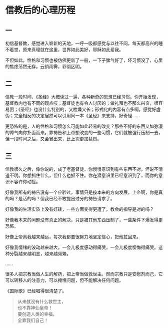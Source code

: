# 信教后的心理历程

## 一

初信基督教，感觉进入崭新的天地，一呼一吸都感觉与以往不同，每天都高兴的睡不着觉，原来真理就在这里，世界如此美好，耶稣如此爱我。

不但如此，性格和习惯也被仿佛更新了一般，一下子脾气好了，坏习惯没了，心里的焦虑荡然无存。云销雨霁，彩彻区明。

## 二

信教一段时间，《圣经》大概读过一遍，各种新奇的思想已经习惯。你开始发现，基督教内也有不同的观点哎；基督徒也有令人讨厌的；做礼拜也不那么兴奋，很容易困；《圣经》也没什么特别的，又枯燥又长；形式化的内容有点多啊，感觉好虚伪；完全相反的决定居然可以引用同一本《圣经》来支持，好奇怪……

更恐怖的是，人的性格和习惯怎么可能如此轻易的改变？那些不好的东西又如弥漫的障气向你扑面而来。靠祷告和上帝想改变的一些习惯，它们就被强行压制一去，但一段时间之后，又会冒出来，比上次更加猛烈。

## 三

信教很久之后，像你说的，成了老基督徒。你慢慢意识到有些东西不对，但说不清道不明。你想抓住什么，但什么也抓不住。你在潜意识里已经意识到了，而你的意识不容许你动摇。

好像我所有的祷告没有一个应验过，事情只是按本来的方向发展，上帝啊，你是真的吗？是活的吗？但我已经不敢提出过分的祷告请求了。

好像我的生活实质上没有好转，一些方面变得更遭了。教会的指导是对的吗？

好像我本来的问题没有真正的解决，只是被其他东西压制了，一些条件下爆发得更恐怖。

好像上帝离我越来越远，每次我都要很努力地坚定信心，把他拉回来。

好像我情绪的波动越来越大，一会儿极度感动得痛哭，一会儿极度懊悔得痛哭。这种分裂越来越明显，越来越频繁。

……

很多人把宗教当做人生的解药，把上帝当做救世主。然而宗教只是安慰剂而己，它可以转移人的注意力，可以掩埋问题，但不能解决任何问题。

《国际歌》已经唱得很清楚了。

> 从来就没有什么救世主，<br>
也不靠神仙皇帝！<br>
要创造人类的幸福，<br>
全靠我们自己！<br>
